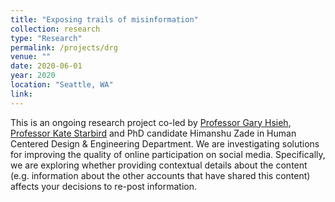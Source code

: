 ```yaml
---
title: "Exposing trails of misinformation"
collection: research
type: "Research"
permalink: /projects/drg
venue: ""
date: 2020-06-01
year: 2020
location: "Seattle, WA"
link: 
---
```


This is an ongoing research project co-led by [Professor Gary Hsieh](http://faculty.washington.edu/garyhs/), [Professor Kate Starbird](http://faculty.washington.edu/kstarbi/) and PhD candidate Himanshu Zade in Human Centered Design & Engineering Department. We are investigating solutions for improving the quality of online participation on social media. Specifically, we are exploring whether providing contextual details about the content (e.g. information about the other accounts that have shared this content) affects your decisions to re-post information. 